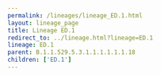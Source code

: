 ```yaml
---
permalink: /lineages/lineage_ED.1.html
layout: lineage_page
title: Lineage ED.1
redirect_to: ../lineage.html?lineage=ED.1
lineage: ED.1
parent: B.1.1.529.5.3.1.1.1.1.1.1.18
children: ['ED.1']
---
```

